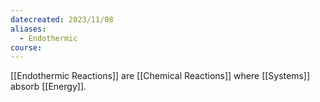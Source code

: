 ```yaml
---
datecreated: 2023/11/08
aliases:
  - Endothermic
course:
---
```

[[Endothermic Reactions]] are [[Chemical Reactions]] where [[Systems]] absorb [[Energy]].
